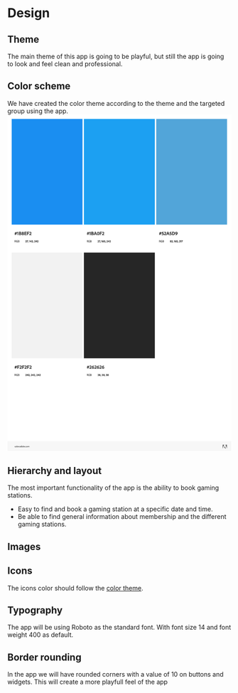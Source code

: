 # Design

## Theme

The main theme of this app is going to be playful, but still the app is going to look and feel clean and professional.

## Color scheme

We have created the color theme according to the theme and the targeted group using the app.
![Color Theme](/assets/images/StrynEsport.jpeg)

## Hierarchy and layout

The most important functionality of the app is the ability to book gaming stations.

- Easy to find and book a gaming station at a specific date and time.
- Be able to find general information about membership and the different gaming stations.

## Images


## Icons

The icons color should follow the [color theme](#color-scheme).

## Typography

The app will be using Roboto as the standard font. With font size 14 and font weight 400 as default. 

## Border rounding

In the app we will have rounded corners with a value of 10 on buttons and widgets. This will create a more playfull feel of the app  



